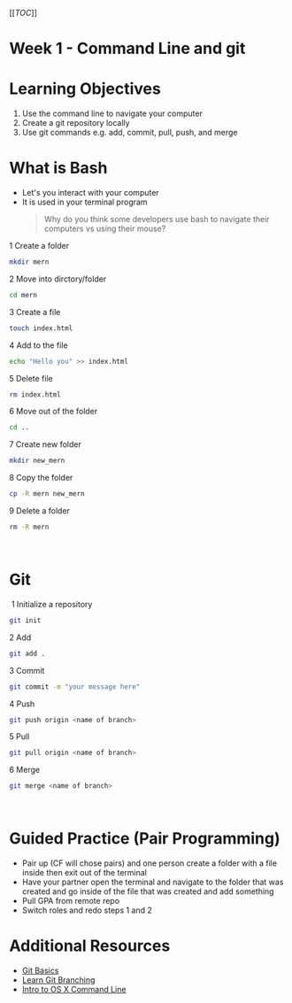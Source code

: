 [[_TOC_]]

# Week 1 - Command Line and git

# Learning Objectives

1. Use the command line to navigate your computer
1. Create a git repository locally
1. Use git commands e.g. add, commit, pull, push, and merge

# What is Bash

- Let's you interact with your computer
- It is used in your terminal program
  ​
  > Why do you think some developers use bash to navigate their computers vs using their mouse?

1 Create a folder

```sh
mkdir mern
```

2 Move into dirctory/folder
​

```sh
cd mern
```

3 Create a file
​

```sh
touch index.html
```

4 Add to the file
​

```sh
echo "Hello you" >> index.html
```

5 Delete file
​

```sh
rm index.html
```

6 Move out of the folder
​

```sh
cd ..
```

7 Create new folder
​

```sh
mkdir new_mern
```

8 Copy the folder
​

```sh
cp -R mern new_mern
```

9 Delete a folder
​

```sh
rm -R mern
```

​
​

# Git

​
1 Initialize a repository
​

```sh
git init
```

2 Add
​

```sh
git add .
```

3 Commit
​

```sh
git commit -m "your message here"
```

4 Push
​

```sh
git push origin <name of branch>
```

5 Pull
​

```sh
git pull origin <name of branch>
```

6 Merge
​

```sh
git merge <name of branch>
```

​

# Guided Practice (Pair Programming)

- Pair up (CF will chose pairs) and one person create a folder with a file inside then exit out of the terminal
- Have your partner open the terminal and navigate to the folder that was created and go inside of the file that was created and add something
- Pull GPA from remote repo
- Switch roles and redo steps 1 and 2

# Additional Resources

- [Git Basics](http://static.tlmworks.org/track2/youtube/git-tips/What_is_VCS_Git-SCM_Git_Basics_1-8oRjP8yj2Wo.mp4)
- [Learn Git Branching](http://static.tlmworks.org/track2/week2/wget/learngitbranching.js.org/index.html)
- [Intro to OS X Command Line](http://static.tlmworks.org/track2/youtube/Intro_to_the_OS_X_Command_Line_-_James_Stewart--ACo3MZV2Ss.mp4)
